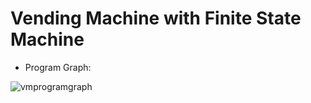 <!--# Booth Decontamination with Finite State Machine (FSM)
* 5 states -> IDLE, OPEN_DOOR_1, CLOSE_DOOR_1, UV_LIGHT_ON, OPEN_DOOR_2
* inputs: button, pressure sensor,
* output: D1,D2,L-->

# Vending Machine with Finite State Machine

* Program Graph:

![vmprogramgraph](https://user-images.githubusercontent.com/11946010/28541448-b7e5f740-70c1-11e7-81b3-2d6e653e94a4.JPG)

